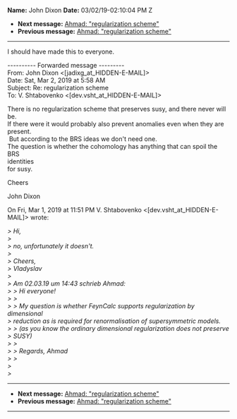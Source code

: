 **Name:** John Dixon
**Date:** 03/02/19-02:10:04 PM Z

  - **Next message:** [Ahmad: "regularization scheme"](1487.html)
  - **Previous message:** [Ahmad: "regularization scheme"](1485.html)

-----

I should have made this to everyone.  

\---------- Forwarded message ---------  
From: John Dixon
\<[jadixg_at_HIDDEN-E-MAIL]\>  
Date: Sat, Mar 2, 2019 at 5:58 AM  
Subject: Re: regularization scheme  
To: V. Shtabovenko
\<[dev.vsht_at_HIDDEN-E-MAIL]\>  

There is no regularization scheme that preserves susy, and there never
will  
be.  
If there were it would probably also prevent anomalies even when they
are  
present.  
 But according to the BRS ideas we don't need one.  
The question is whether the cohomology has anything that can spoil the
BRS  
identities  
for susy.  

Cheers  

John Dixon  

On Fri, Mar 1, 2019 at 11:51 PM V. Shtabovenko
\<[dev.vsht_at_HIDDEN-E-MAIL]\>
wrote:  

*\> Hi,*  
*\>*  
*\> no, unfortunately it doesn't.*  
*\>*  
*\> Cheers,*  
*\> Vladyslav*  
*\>*  
*\> Am 02.03.19 um 14:43 schrieb Ahmad:*  
*\> \> Hi everyone\!*  
*\> \>*  
*\> \> My question is whether FeynCalc supports regularization by
dimensional*  
*\> reduction as is required for renormalisation of supersymmetric
models.*  
*\> \> (as you know the ordinary dimensional regularization does not
preserve*  
*\> SUSY)*  
*\> \>*  
*\> \> Regards, Ahmad*  
*\> \>*  
*\>*  
*\>*  

-----

  - **Next message:** [Ahmad: "regularization scheme"](1487.html)
  - **Previous message:** [Ahmad: "regularization scheme"](1485.html)

-----

